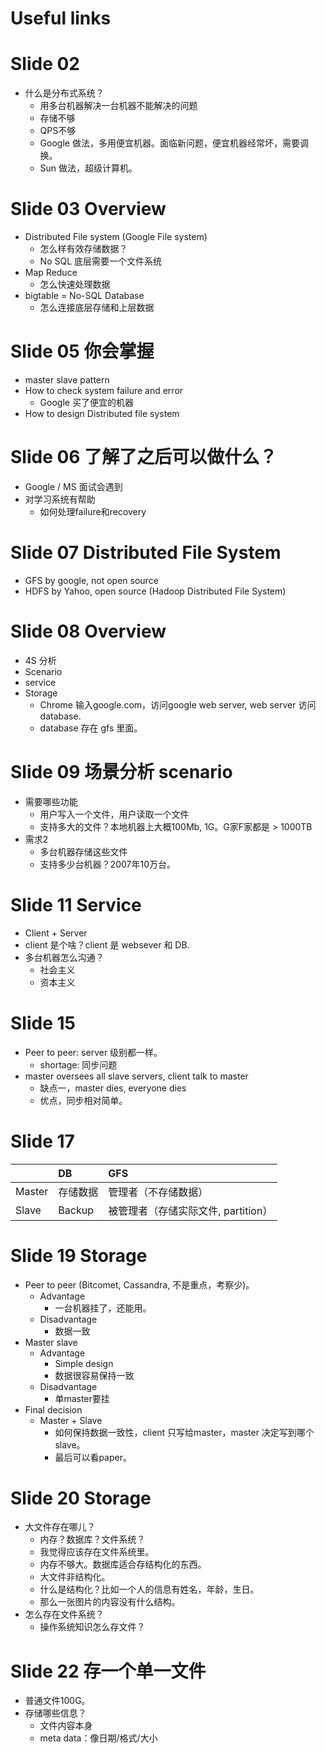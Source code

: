
# Useful links

# Slide 02

* 什么是分布式系统？
    * 用多台机器解决一台机器不能解决的问题
    * 存储不够
    * QPS不够
    * Google 做法，多用便宜机器。面临新问题，便宜机器经常坏，需要调换。
    * Sun 做法，超级计算机。

# Slide 03 Overview

* Distributed File system (Google File system)
    * 怎么样有效存储数据？
    * No SQL 底层需要一个文件系统
* Map Reduce
    * 怎么快速处理数据
* bigtable = No-SQL Database
    * 怎么连接底层存储和上层数据

# Slide 05 你会掌握

* master slave pattern
* How to check system failure and error
    * Google 买了便宜的机器
* How to design Distributed file system

# Slide 06 了解了之后可以做什么？

* Google / MS 面试会遇到
* 对学习系统有帮助
    * 如何处理failure和recovery

# Slide 07 Distributed File System

* GFS by google, not open source
* HDFS by Yahoo, open source (Hadoop Distributed File System)

# Slide 08 Overview

* 4S 分析
* Scenario
* service
* Storage
    * Chrome 输入google.com，访问google web server, web server 访问database.
    * database 存在 gfs 里面。

# Slide 09 场景分析 scenario

* 需要哪些功能
    * 用户写入一个文件，用户读取一个文件
    * 支持多大的文件？本地机器上大概100Mb, 1G。G家F家都是 > 1000TB
* 需求2
    * 多台机器存储这些文件
    * 支持多少台机器？2007年10万台。

# Slide 11 Service

* Client + Server
* client 是个啥？client 是 websever 和 DB.
* 多台机器怎么沟通？
    * 社会主义
    * 资本主义

# Slide 15

* Peer to peer: server 级别都一样。
    * shortage: 同步问题
* master oversees all slave servers, client talk to master
    * 缺点一，master dies, everyone dies
    * 优点，同步相对简单。

# Slide 17

|                | DB             | GFS |
| :------------- | :------------- | :-- |
| Master         | 存储数据        | 管理者（不存储数据）|
| Slave          | Backup         | 被管理者（存储实际文件, partition）|

# Slide 19 Storage

* Peer to peer (Bitcomet, Cassandra, 不是重点，考察少)。
    * Advantage
        * 一台机器挂了，还能用。
    * Disadvantage
        * 数据一致
* Master slave
    * Advantage
        * Simple design
        * 数据很容易保持一致
    * Disadvantage
        * 单master要挂
* Final decision
    * Master + Slave
        * 如何保持数据一致性，client 只写给master，master 决定写到哪个slave。
        * 最后可以看paper。

# Slide 20 Storage

* 大文件存在哪儿？
    * 内存？数据库？文件系统？
    * 我觉得应该存在文件系统里。
    * 内存不够大。数据库适合存结构化的东西。
    * 大文件非结构化。
    * 什么是结构化？比如一个人的信息有姓名，年龄，生日。
    * 那么一张图片的内容没有什么结构。
* 怎么存在文件系统？
    * 操作系统知识怎么存文件？

# Slide 22 存一个单一文件

* 普通文件100G。
* 存储哪些信息？
    * 文件内容本身
    * meta data：像日期/格式/大小

